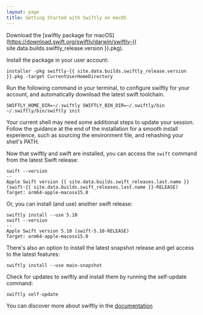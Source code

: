 ```yaml
---
layout: page
title: Getting Started with Swiftly on macOS
---
```


Download the [swiftly package for macOS](https://download.swift.org/swiftly/darwin/swiftly-{{ site.data.builds.swiftly_release.version }}.pkg).

Install the package in your user account:

```
installer -pkg swiftly-{{ site.data.builds.swiftly_release.version }}.pkg -target CurrentUserHomeDirectory
```

Run the following command in your terminal, to configure swiftly for your account, and automatically download the latest swift toolchain.

```
SWIFTLY_HOME_DIR=~/.swiftly SWIFTLY_BIN_DIR=~/.swiftly/bin ~/.swiftly/bin/swiftly init
```

<div class="warning" markdown="1">
Your current shell may need some additional steps to update your session. Follow the guidance at the end of the installation for a smooth install experience, such as sourcing the environment file, and rehashing your shell's PATH.
</div>

Now that swiftly and swift are installed, you can access the `swift` command from the latest Swift release:

```
swift --version
--
Apple Swift version {{ site.data.builds.swift_releases.last.name }} (swift-{{ site.data.builds.swift_releases.last.name }}-RELEASE)
Target: arm64-apple-macosx15.0
```

Or, you can install (and use) another swift release:

```
swiftly install --use 5.10
swift --version
--
Apple Swift version 5.10 (swift-5.10-RELEASE)
Target: arm64-apple-macosx15.0
```

There's also an option to install the latest snapshot release and get access to the latest features:

```
swiftly install --use main-snapshot
```

Check for updates to swiftly and install them by running the self-update command:

```
swiftly self-update
```

You can discover more about swiftly in the [documentation](https://www.swift.org/swiftly/documentation/swiftlydocs/)
